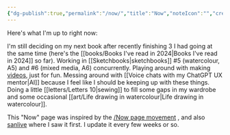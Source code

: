 ```yaml
---
{"dg-publish":true,"permalink":"/now/","title":"Now","noteIcon":"","created":"2022-12-18","updated":"2024-05-17"}
---
```



Here's what I'm up to right now:

I'm still deciding on my next book after recently finishing 3 I had going at the same time (here's the [[books/Books I've read in 2024\|Books I've read in 2024]] so far). Working in [[Sketchbooks\|sketchbooks]] #5 (watercolour, A5) and #6 (mixed media, A6) concurrently. Playing around with making [videos](https://www.youtube.com/@Teresa_Watts), just for fun. Messing around with [[Voice chats with my ChatGPT UX mentor\|AI]] because I feel like I should be keeping up with these things. Doing a little [[letters/Letters 10\|sewing]] to fill some gaps in my wardrobe and some occasional [[art/Life drawing in watercolour\|Life drawing in watercolour]].

This "Now" page was inspired by the [/Now page movement](https://nownownow.com/about) , and also [sanlive](http://sanlive.com) where I saw it first. I update it every few weeks or so.